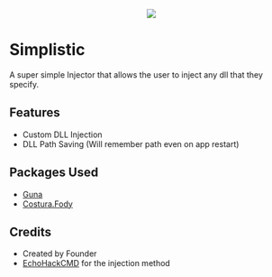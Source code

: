 <p align="center">
<img src="https://i.imgur.com/Q15UATy.png">
</p>

# Simplistic
A super simple Injector that allows the user to inject any dll that they specify.

## Features
* Custom DLL Injection
* DLL Path Saving (Will remember path even on app restart)

## Packages Used
* [Guna](https://gunaui.com/)
* [Costura.Fody](https://github.com/Fody/Costura)

## Credits
* Created by Founder
* [EchoHackCMD](https://github.com/EchoHackCmd) for the injection method